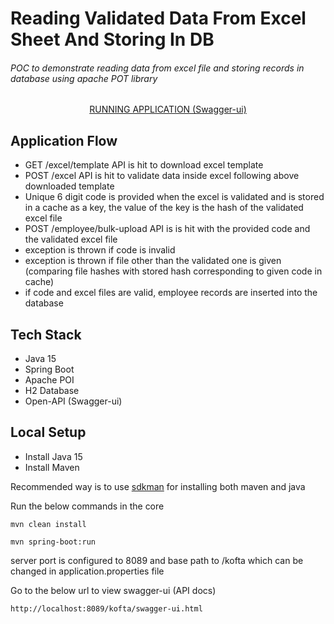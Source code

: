# Reading Validated Data From Excel Sheet And Storing In DB

###### POC to demonstrate reading data from excel file and storing records in database using apache POT library

<center>
	<a target='_blank' href='https://read-excel-spring-boot-poi.herokuapp.com/kofta/swagger-ui.html'>RUNNING APPLICATION (Swagger-ui)</a>
</center>

## Application Flow

* GET /excel/template API is hit to download excel template 
* POST /excel API is hit to validate data inside excel following above downloaded template
* Unique 6 digit code is provided when the excel is validated and is stored in a cache as a key, the value of the key is the hash of the validated excel file 
* POST /employee/bulk-upload API is is hit with the provided code and the validated excel file
* exception is thrown if code is invalid
* exception is thrown if file other than the validated one is given (comparing file hashes with stored hash corresponding to given code in cache)
* if code and excel files are valid, employee records are inserted into the database

## Tech Stack

* Java 15
* Spring Boot
* Apache POI
* H2 Database
* Open-API (Swagger-ui)

## Local Setup

* Install Java 15
* Install Maven

Recommended way is to use [sdkman](https://sdkman.io/) for installing both maven and java

Run the below commands in the core

```
mvn clean install
```

```
mvn spring-boot:run

```

server port is configured to 8089 and base path to /kofta which can be changed in application.properties file

Go to the below url to view swagger-ui (API docs)

```
http://localhost:8089/kofta/swagger-ui.html
```